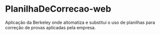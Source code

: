 # PlanilhaDeCorrecao-web
 
Aplicação da Berkeley onde altomatiza e substitui o uso de planilhas para correção de provas aplicadas pela empresa. 
